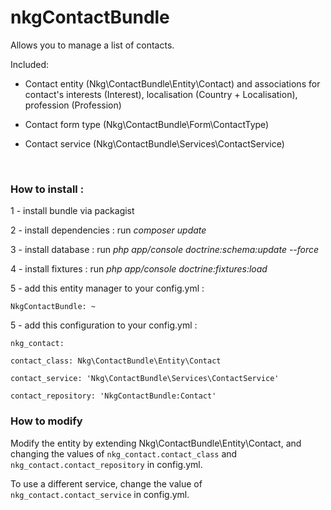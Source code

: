 # nkgContactBundle

Allows you to manage a list of contacts.

Included:

- Contact entity (Nkg\ContactBundle\Entity\Contact) and associations for contact's interests (Interest), localisation (Country + Localisation), profession (Profession)

- Contact form type (Nkg\ContactBundle\Form\ContactType)

- Contact service (Nkg\ContactBundle\Services\ContactService)

<br/>
<h3>How to install :</h3>

1 - install bundle via packagist

2 - install dependencies : run *composer update*

3 - install database : run *php app/console doctrine:schema:update --force*

4 - install fixtures : run *php app/console doctrine:fixtures:load*

5 - add this entity manager to your config.yml :

```
NkgContactBundle: ~
```

5 - add this configuration to your config.yml :

`nkg_contact:`

`contact_class: Nkg\ContactBundle\Entity\Contact`

`contact_service: 'Nkg\ContactBundle\Services\ContactService'`

`contact_repository: 'NkgContactBundle:Contact'`

<h3>How to modify</h3>

Modify the entity by extending Nkg\ContactBundle\Entity\Contact, and changing the values of `nkg_contact.contact_class` and `nkg_contact.contact_repository` in config.yml.

To use a different service, change the value of `nkg_contact.contact_service` in config.yml.
